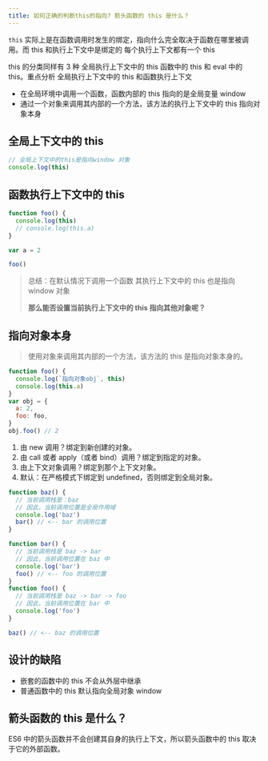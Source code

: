 ```yaml
---
title: 如何正确的判断this的指向? 箭头函数的 this 是什么？
---
```


`this` 实际上是在函数调用时发生的绑定，指向什么完全取决于函数在哪里被调用。而 this 和执行上下文中是绑定的 每个执行上下文都有一个 this

this 的分类同样有 3 种 全局执行上下文中的 this 函数中的 this 和 eval 中的 this。重点分析 全局执行上下文中的 this 和函数执行上下文

- 在全局环境中调用一个函数，函数内部的 this 指向的是全局变量 window
- 通过一个对象来调用其内部的一个方法，该方法的执行上下文中的 this 指向对象本身

## 全局上下文中的 this

```js
// 全局上下文中的this是指向window 对象
console.log(this)
```

## 函数执行上下文中的 this

```js
function foo() {
  console.log(this)
  // console.log(this.a)
}

var a = 2

foo()
```

> 总结：在默认情况下调用一个函数 其执行上下文中的 this 也是指向 window 对象
>
> **那么能否设置当前执行上下文中的 this 指向其他对象呢？**

## 指向对象本身

> 使用对象来调用其内部的一个方法，该方法的 this 是指向对象本身的。

```js
function foo() {
  console.log(`指向对象obj`, this)
  console.log(this.a)
}
var obj = {
  a: 2,
  foo: foo,
}
obj.foo() // 2
```

1. 由 new 调用？绑定到新创建的对象。
2. 由 call 或者 apply（或者 bind）调用？绑定到指定的对象。
3. 由上下文对象调用？绑定到那个上下文对象。
4. 默认：在严格模式下绑定到 undefined，否则绑定到全局对象。

```js
function baz() {
  // 当前调用栈是：baz
  // 因此，当前调用位置是全局作用域
  console.log('baz')
  bar() // <-- bar 的调用位置
}

function bar() {
  // 当前调用栈是 baz -> bar
  // 因此，当前调用位置在 baz 中
  console.log('bar')
  foo() // <-- foo 的调用位置
}
function foo() {
  // 当前调用栈是 baz -> bar -> foo
  // 因此，当前调用位置在 bar 中
  console.log('foo')
}

baz() // <-- baz 的调用位置
```

## 设计的缺陷

- 嵌套的函数中的 this 不会从外层中继承
- 普通函数中的 this 默认指向全局对象 window

## 箭头函数的 this 是什么？

ES6 中的箭头函数并不会创建其自身的执行上下文，所以箭头函数中的 this 取决于它的外部函数。
